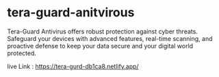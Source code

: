 # tera-guard-anitvirous
Tera-Guard Antivirus offers robust protection against cyber threats. Safeguard your devices with advanced features, real-time scanning, and proactive defense to keep your data secure and your digital world protected.


live Link : https://tera-gurd-db1ca8.netlify.app/
